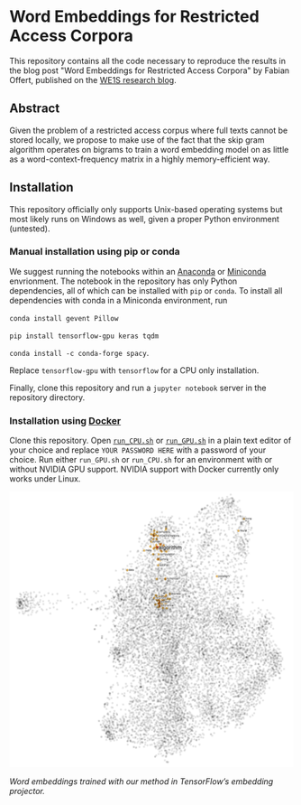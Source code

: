 # Word Embeddings for Restricted Access Corpora

This repository contains all the code necessary to reproduce the results in the blog post "Word Embeddings for Restricted Access Corpora" by Fabian Offert, published on the [WE1S research blog](http://we1s.ucsb.edu/research_post/word-embeddings-for-restricted-access-corpora/).

## Abstract

Given the problem of a restricted access corpus where full texts cannot be stored locally, we propose to make use of the fact that the skip gram algorithm operates on bigrams to train a word embedding model on as little as a word-context-frequency matrix in a highly memory-efficient way.

## Installation

This repository officially only supports Unix-based operating systems but most likely runs on Windows as well, given a proper Python environment (untested).

### Manual installation using pip or conda

We suggest running the notebooks within an [Anaconda](https://www.anaconda.com/download) or [Miniconda](https://conda.io/miniconda.html) envrionment. The notebook in the repository has only Python dependencies, all of which can be installed with `pip` or `conda`. To install all dependencies with conda in a Miniconda environment, run

`conda install gevent Pillow`

`pip install tensorflow-gpu keras tqdm`

`conda install -c conda-forge spacy`.

Replace `tensorflow-gpu` with `tensorflow` for a CPU only installation. 

Finally, clone this repository and run a `jupyter notebook` server in the repository directory.

### Installation using [Docker](https://www.docker.com/)

Clone this repository. Open [`run_CPU.sh`](docker/run_CPU.sh) or [`run_GPU.sh`](docker/run_GPU.sh) in a plain text editor of your choice and replace `YOUR PASSWORD HERE` with a password of your choice. Run either `run_GPU.sh` or `run_CPU.sh` for an environment with or without NVIDIA GPU support. NVIDIA support with Docker currently only works under Linux.

![](word_embeddings.png)

*Word embeddings trained with our method in TensorFlow’s embedding projector.*